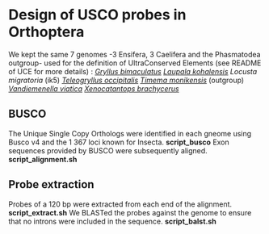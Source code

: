 # Design of USCO probes in Orthoptera

We kept the same 7 genomes -3 Ensifera, 3 Caelifera and the Phasmatodea outgroup- used for the definition of UltraConserved Elements (see README of UCE for more details) : 
[*Gryllus bimaculatus*](https://www.ncbi.nlm.nih.gov/genome/?term=txid6999[orgn])
[*Laupala kohalensis*](https://www.ncbi.nlm.nih.gov/genome/?term=txid109027[orgn])
*Locusta migratoria* (ik5) 
[*Teleogryllus occipitalis*](https://www.ncbi.nlm.nih.gov/genome/?term=txid431949[orgn])
[*Timema monikensis*](https://www.ncbi.nlm.nih.gov/genome/82511?genome_assembly_id=609578) (outgroup) 
[*Vandiemenella viatica*](https://www.ncbi.nlm.nih.gov/genome/?term=txid431949[orgn]) 
[*Xenocatantops brachycerus*](https://www.ncbi.nlm.nih.gov/genome/?term=txid227619[orgn])

## BUSCO

The Unique Single Copy Orthologs were identified in each gneome using Busco v4 and the 1 367 loci known for Insecta. **script_busco**
Exon sequences provided by BUSCO were subsequently aligned.  **script_alignment.sh**

## Probe extraction
Probes of a 120 bp were extracted from each end of the alignment. **script_extract.sh**
We BLASTed the probes against the genome to ensure that no introns were included in the sequence. **script_balst.sh**



